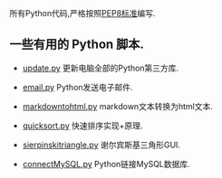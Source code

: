 所有Python代码,严格按照[PEP8标准](https://ltoddy.github.io/Python-useful/Python编码规范-PEP8/)编写.

## 一些有用的 Python 脚本.

- <a href="https://ltoddy.github.io/Python-useful/update/" target="_blank">update.py</a> 更新电脑全部的Python第三方库.

- <a href="https://ltoddy.github.io/Python-useful/email/" target="_blank">email.py</a> Python发送电子邮件.

- <a href="https://ltoddy.github.io/Python-useful/markdowntohtml/" target="_blank">markdowntohtml.py</a> markdown文本转换为html文本.

- <a href="https://ltoddy.github.io/Python-useful/quicksort/" target="_blank">quicksort.py</a> 快速排序实现+原理.

- <a href="https://ltoddy.github.io/Python-useful/sierpinskitriangle/" target="_blank">sierpinskitriangle.py</a> 谢尔宾斯基三角形GUI.

- <a href="https://ltoddy.github.io/Python-useful/connectMySQL/" target="_blank">connectMySQL.py</a> Python链接MySQL数据库.
